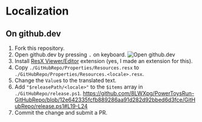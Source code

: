 # Localization

## On github.dev

1. Fork this repository.
1. Open github.dev by pressing <kbd>.</kbd> on keyboard.
![Open github.dev](https://user-images.githubusercontent.com/856858/130119109-4769f2d7-9027-4bc4-a38c-10f297499e8f.gif)
1. Install [ResX Viewer/Editor](https://marketplace.visualstudio.com/items?itemName=8LWXpg.code-resx) extension (yes, I made an extension for this).
1. Copy `./GitHubRepo/Properties/Resources.resx` to `./GitHubRepo/Properties/Resources.<locale>.resx`.
1. Change the `Value`s to the translated text.
1. Add `"$releasePath/<locale>"` to the `$items` array in `./GitHubRepo/release.ps1`.
   https://github.com/8LWXpg/PowerToysRun-GitHubRepo/blob/12e642335fcfb889286aa91d282d92bbed6d3fce/GitHubRepo/release.ps1#L19-L24
1. Commit the change and submit a PR.
